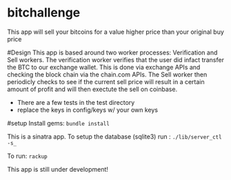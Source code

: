 bitchallenge
============

This app will sell your bitcoins for a value higher price than your original buy price

#Design
This app is based around two worker processes: Verification and Sell workers. The verification worker verifies that the user did infact transfer the BTC to our exchange wallet. This is done via exchange APIs and checking the block chain via the chain.com APIs. The Sell worker then periodicly checks to see if the current sell price will result in a certain amount of profit and will then exectute the sell on coinbase.

* There are a few tests in the test directory
* replace the keys in config/keys w/ your own keys




#setup
Install gems:
`bundle install`

This is a sinatra app. To setup the database (sqlite3) run :
`./lib/server_ctl -s_`

To run:
`rackup`

This app is still under development!


